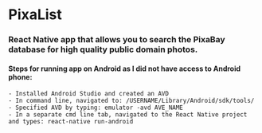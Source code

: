 # PixaList

### React Native app that allows you to search the PixaBay database for high quality public domain photos.

#### Steps for running app on Android as I did not have access to Android phone:
    - Installed Android Studio and created an AVD
    - In command line, navigated to: /USERNAME/Library/Android/sdk/tools/
    - Specified AVD by typing: emulator -avd AVE_NAME
    - In a separate cmd line tab, navigated to the React Native project and types: react-native run-android
